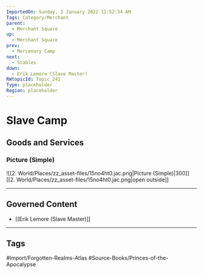 ```yaml
---
ImportedOn: Sunday, 2 January 2022 11:52:34 AM
Tags: Category/Merchant
parent:
  - Merchant Square
up:
  - Merchant Square
prev:
  - Mercenary Camp
next:
  - Stables
down:
  - Erik Lemore (Slave Master)
RWtopicId: Topic_241
Type: placeholder
Region: placeholder
---
```

# Slave Camp
## Goods and Services
### Picture (Simple)
![[2. World/Places/zz_asset-files/15no4ht0.jac.png|Picture (Simple)|300]]
[[2. World/Places/zz_asset-files/15no4ht0.jac.png|open outside]]

---
## Governed Content
- [[Erik Lemore (Slave Master)]]


---
## Tags
#Import/Forgotten-Realms-Atlas #Source-Books/Princes-of-the-Apocalypse

